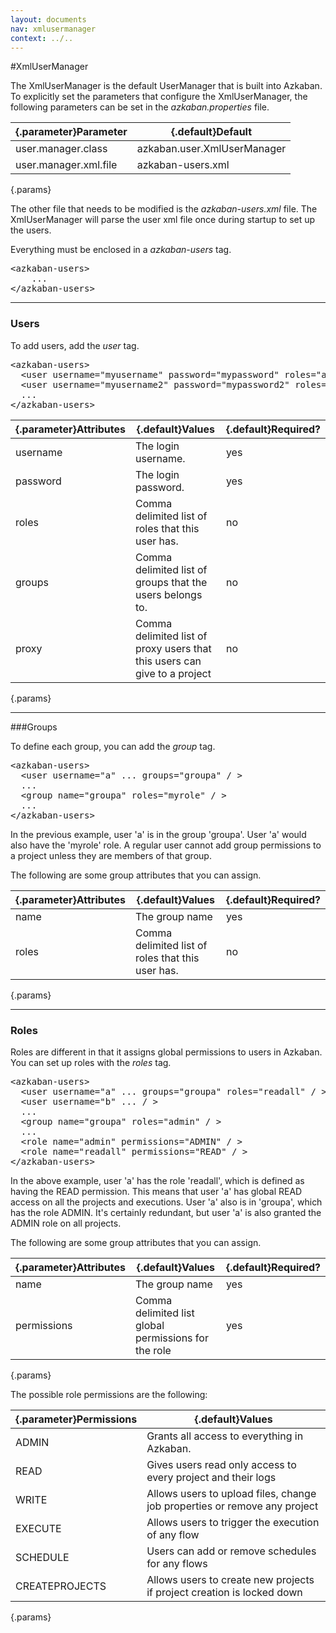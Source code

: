 ```yaml
---
layout: documents
nav: xmlusermanager
context: ../..
---
```


#XmlUserManager

The XmlUserManager is the default UserManager that is built into Azkaban.
To explicitly set the parameters that configure the XmlUserManager, the following parameters
can be set in the _azkaban.properties_ file.

|{.parameter}Parameter |{.default}Default               |
|----------------------|--------------------------------|
|user.manager.class    | azkaban.user.XmlUserManager    |
|user.manager.xml.file | azkaban-users.xml              |
{.params}

The other file that needs to be modified is the _azkaban-users.xml_ file. The XmlUserManager will
parse the user xml file once during startup to set up the users.

Everything must be enclosed in a _azkaban-users_ tag.
<pre class="code">
&lt;azkaban-users&gt;
	...
&lt;/azkaban-users&gt;
</pre>

<hr/>

### Users

To add users, add the _user_ tag.

<pre class="code">
&lt;azkaban-users&gt;
  &lt;user username="myusername" password="mypassword" roles="a" groups="mygroup" / &gt;
  &lt;user username="myusername2" password="mypassword2" roles="a, b" groups="ga, gb" / &gt;
  ...
&lt;/azkaban-users&gt;
</pre>

|{.parameter}Attributes|{.default}Values                                             |{.default}Required? |
|----------------------|-------------------------------------------------------------|--------------------|
|username              | The login username.                                         | yes                |
|password              | The login password.                                         | yes                |
|roles                 | Comma delimited list of roles that this user has.         | no                 |
|groups                | Comma delimited list of groups that the users belongs to. | no                 |
|proxy                 | Comma delimited list of proxy users that this users can give to a project | no |
{.params}


<hr/>

###Groups

To define each group, you can add the _group_ tag.
<pre class="code">
&lt;azkaban-users&gt;
  &lt;user username="a" ... groups="groupa" / &gt;
  ...
  &lt;group name="groupa" roles="myrole" / &gt;
  ...
&lt;/azkaban-users&gt;
</pre>

In the previous example, user 'a' is in the group 'groupa'. User 'a' would also have the 'myrole' role.
A regular user cannot add group permissions to a project unless they are members of that group.

The following are some group attributes that you can assign.

|{.parameter}Attributes|{.default}Values                                             |{.default}Required? |
|----------------------|-------------------------------------------------------------|--------------------|
|name                  | The group name                                              | yes                |
|roles                 | Comma delimited list of roles that this user has.           | no                 |
{.params}

<hr/>

### Roles
Roles are different in that it assigns global permissions to users in Azkaban. You can set up roles with the
_roles_ tag.

<pre class="code">
&lt;azkaban-users&gt;
  &lt;user username="a" ... groups="groupa" roles="readall" / &gt;
  &lt;user username="b" ... / &gt;
  ...
  &lt;group name="groupa" roles="admin" / &gt
  ...
  &lt;role name="admin" permissions="ADMIN" / &gt;
  &lt;role name="readall" permissions="READ" / &gt;
&lt;/azkaban-users&gt;
</pre>

In the above example, user 'a' has the role 'readall', which is defined as having the READ permission.
This means that user 'a' has global READ access on all the projects and executions.
User 'a' also is in 'groupa', which has the role ADMIN. It's certainly redundant, but user 'a' is also granted the ADMIN role on all projects.

The following are some group attributes that you can assign.

|{.parameter}Attributes|{.default}Values                                             |{.default}Required? |
|----------------------|-------------------------------------------------------------|--------------------|
|name                  | The group name                                              | yes                |
|permissions           | Comma delimited list global permissions for the role        | yes                 |
{.params}

The possible role permissions are the following:

|{.parameter}Permissions|{.default}Values                                              |
|-----------------------|--------------------------------------------------------------|
|ADMIN                  | Grants all access to everything in Azkaban.                  |
|READ                   | Gives users read only access to every project and their logs |
|WRITE                  | Allows users to upload files, change job properties or remove any project |
|EXECUTE                | Allows users to trigger the execution of any flow            |
|SCHEDULE               | Users can add or remove schedules for any flows              |
|CREATEPROJECTS         | Allows users to create new projects if project creation is locked down |
{.params}